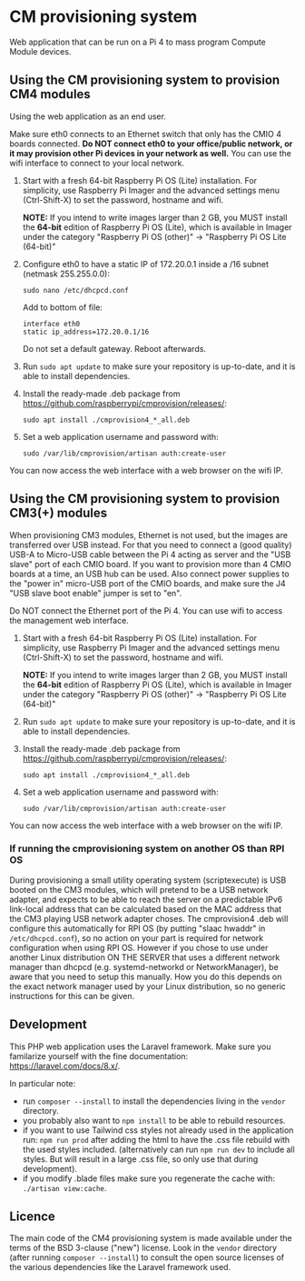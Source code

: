 # CM provisioning system #

Web application that can be run on a Pi 4 to mass program Compute Module devices.


## Using the CM provisioning system to provision CM4 modules ##

Using the web application as an end user.

Make sure eth0 connects to an Ethernet switch that only has the CMIO 4 boards connected. **Do NOT connect eth0 to your office/public network, or it may provision other Pi devices in your network as well.** You can use the wifi interface to connect to your local network.

1. Start with a fresh 64-bit Raspberry Pi OS (Lite) installation.  For simplicity, use Raspberry Pi Imager and the advanced settings menu (Ctrl-Shift-X) to set the password, hostname and wifi.  
    
    **NOTE:** If you intend to write images larger than 2 GB, you MUST install the **64-bit** edition of Raspberry Pi OS (Lite), which is available in Imager under the category "Raspberry Pi OS (other)" -> "Raspberry Pi OS Lite (64-bit)"

1. Configure eth0 to have a static IP of 172.20.0.1 inside a /16 subnet (netmask 255.255.0.0):  
    
    ```
    sudo nano /etc/dhcpcd.conf  
    ```
    
    Add to bottom of file:  

    ```
    interface eth0
    static ip_address=172.20.0.1/16  
    ```

    Do not set a default gateway. Reboot afterwards.

1. Run `sudo apt update` to make sure your repository is up-to-date, and it is able to install dependencies.

1. Install the ready-made .deb package from https://github.com/raspberrypi/cmprovision/releases/:  

    ```
    sudo apt install ./cmprovision4_*_all.deb  
    ```

1. Set a web application username and password with:  

    ```
    sudo /var/lib/cmprovision/artisan auth:create-user  
    ```

You can now access the web interface with a web browser on the wifi IP.

## Using the CM provisioning system to provision CM3(+) modules ##

When provisioning CM3 modules, Ethernet is not used, but the images are transferred over USB instead.
For that you need to connect a (good quality) USB-A to Micro-USB cable between the Pi 4 acting as server and the "USB slave" port of each CMIO board.
If you want to provision more than 4 CMIO boards at a time, an USB hub can be used.
Also connect power supplies to the "power in" micro-USB port of the CMIO boards, and make sure the J4 "USB slave boot enable" jumper is set to "en".

Do NOT connect the Ethernet port of the Pi 4. You can use wifi to access the management web interface.


1. Start with a fresh 64-bit Raspberry Pi OS (Lite) installation.  For simplicity, use Raspberry Pi Imager and the advanced settings menu (Ctrl-Shift-X) to set the password, hostname and wifi.  
    
    **NOTE:** If you intend to write images larger than 2 GB, you MUST install the **64-bit** edition of Raspberry Pi OS (Lite), which is available in Imager under the category "Raspberry Pi OS (other)" -> "Raspberry Pi OS Lite (64-bit)"

1. Run `sudo apt update` to make sure your repository is up-to-date, and it is able to install dependencies.

1. Install the ready-made .deb package from https://github.com/raspberrypi/cmprovision/releases/:  

    ```
    sudo apt install ./cmprovision4_*_all.deb  
    ```

1. Set a web application username and password with:  

    ```
    sudo /var/lib/cmprovision/artisan auth:create-user  
    ```

You can now access the web interface with a web browser on the wifi IP.

### If running the cmprovisioning system on another OS than RPI OS ###

During provisioning a small utility operating system (scriptexecute) is USB booted on the CM3 modules, which will pretend to be a USB network adapter, and expects to be able to reach the server
on a predictable IPv6 link-local address that can be calculated based on the MAC address that the CM3 playing USB network adapter choses.
The cmprovision4 .deb will configure this automatically for RPI OS (by putting "slaac hwaddr" in `/etc/dhcpcd.conf`), so no
action on your part is required for network configuration when using RPI OS.
However if you chose to use under another Linux distribution ON THE SERVER that uses a different network manager than dhcpcd (e.g. systemd-networkd or NetworkManager), be aware that you need to setup this manually.
How you do this depends on the exact network manager used by your Linux distribution, so no generic instructions for this can be given.

## Development ##

This PHP web application uses the Laravel framework.
Make sure you familarize yourself with the fine documentation: https://laravel.com/docs/8.x/.

In particular note:
* run `composer --install` to install the dependencies living in the `vendor` directory.
* you probably also want to `npm install` to be able to rebuild resources.
* if you want to use Tailwind css styles not already used in the application run: `npm run prod` after adding the html to have the .css file rebuild with the used styles included. (alternatively can run `npm run dev` to include all styles. But will result in a large .css file, so only use that during development).
* if you modify .blade files make sure you regenerate the cache with: `./artisan view:cache`.

## Licence ##

The main code of the CM4 provisioning system is made available under the terms of the BSD 3-clause ("new") license.
Look in the `vendor` directory (after running `composer --install`) to consult the open source licenses of the various dependencies like the Laravel framework used.

